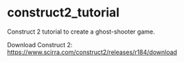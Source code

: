 construct2_tutorial
===================
Construct 2 tutorial to create a ghost-shooter game.

Download Construct 2: https://www.scirra.com/construct2/releases/r184/download


